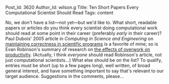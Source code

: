 Post_Id: 3620
Author_Id: wilson.g
Title: Ten Short Papers Every Computational Scientist Should Read
Tags: content

<p>No, we don't have a list&mdash;not yet&mdash;but we'd like to. What short, readable papers or articles do you think every scientist doing computational work should read at some point in their career (preferably <em>early</em> in their career)?  Paul Dubois' 2005 article in <em>Computing in Science and Engineering</em> on <a href="http://portal.acm.org/citation.cfm?id=1069590.1069683">maintaining correctness in scientific programs</a> is a favorite of mine; so is Evan Robinson's summary of research on <a href="http://www.igda.org/why-crunch-modes-doesnt-work-six-lessons">the effects of overwork on productivity</a>. (Actually, I think <em>everyone</em> should read Robinson's article, not just computational scientists...) What else should be on the list? To qualify, entries must be short (up to a few pages long), well written, of broad general interest, and have something important to say that's relevant to our target audience. Suggestions in the comments, please...</p>
